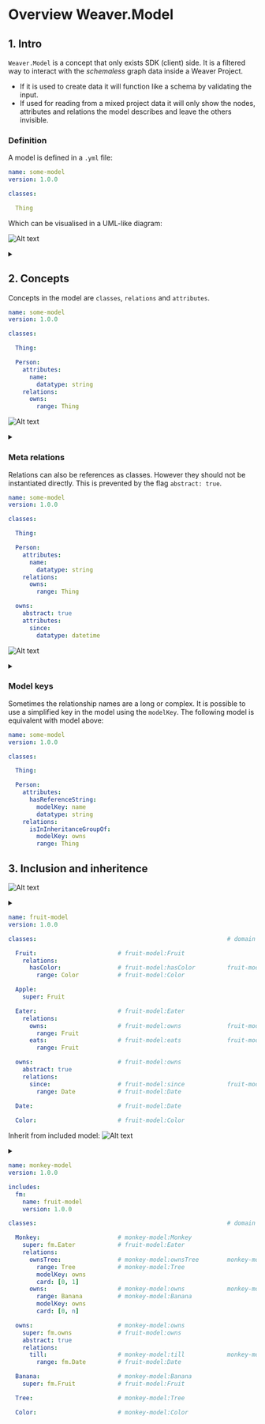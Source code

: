 


# Overview Weaver.Model

## 1. Intro
`Weaver.Model` is a concept that only exists SDK (client) side. It is a filtered way to interact with the *schemaless* graph data inside a Weaver Project.
- If it is used to create data it will function like a schema by validating the input.
- If used for reading from a mixed project data it will only show the nodes, attributes and relations the model describes and leave the others invisible.

### Definition

A model is defined in a `.yml` file:
```yaml
name: some-model
version: 1.0.0

classes:

  Thing
```

Which can be visualised in a UML-like diagram:

![Alt text](https://g.gravizo.com/source/svg/diagram_1?https%3A%2F%2Fraw.githubusercontent.com%2Fweaverplatform%2Fweaver-sdk-js%2Fmodel-ideas%2Fmodels.md)
<details>
<summary></summary>
diagram_1
  digraph A {
    rankdir=LR;
    subgraph cluster_0 {
      label="some-model";
      rankdir=LR;
      node [shape = ellipse];
      Thing
    }
  }
diagram_1
</details>



## 2. Concepts

Concepts in the model are `classes`, `relations` and `attributes`. 
```yaml
name: some-model
version: 1.0.0

classes:

  Thing:

  Person:
    attributes:
      name:
        datatype: string
    relations:
      owns:
        range: Thing
```

![Alt text](https://g.gravizo.com/source/svg/diagram_2?https%3A%2F%2Fraw.githubusercontent.com%2Fweaverplatform%2Fweaver-sdk-js%2Fmodel-ideas%2Fmodels.md)
<details>
<summary></summary>
diagram_2
  digraph B {
    rankdir=LR;
    subgraph cluster_0 {
      label="some-model";
      rankdir=LR;
      node [shape = ellipse];
      Person
      Thing
      name [label="_string_"; shape = box]
      Person -> name [label=name; arrowtail=diamond; arrowhead=vee; dir=both];
      Person -> Thing [label=owns; arrowtail=diamond; arrowhead=vee; dir=both];
    }
  }
diagram_2
</details>

### Meta relations

Relations can also be references as classes. However they should not be instantiated directly. This is prevented by the flag `abstract: true`.
```yaml
name: some-model
version: 1.0.0

classes:

  Thing:

  Person:
    attributes:
      name:
        datatype: string
    relations:
      owns:
        range: Thing

  owns:
    abstract: true
    attributes:
      since: 
        datatype: datetime
```

![Alt text](https://g.gravizo.com/source/svg/diagram_3?https%3A%2F%2Fraw.githubusercontent.com%2Fweaverplatform%2Fweaver-sdk-js%2Fmodel-ideas%2Fmodels.md)
<details>
<summary></summary>
diagram_3
  digraph C {
    rankdir=LR;
    subgraph cluster_0 {
      label="some-model";
      rankdir=LR;
      node [shape = ellipse];
      Person
      Thing
      name [label="_string_"; shape = box]
      since [label="_datetime_"; shape = box]
      owns [label="owns"; shape = diamond]
      Person -> name [label=name; arrowtail=diamond; arrowhead=vee; dir=both];
      Person -> owns [label=""; arrowtail=diamond; arrowhead=none; dir=both];
      owns -> Thing [label=""; arrowhead=vee];
      owns -> since [label=since; arrowtail=diamond; arrowhead=vee; dir=both];
      {rank=same owns name since};
      since -> owns  [style="invis"];
    }
  }
diagram_3
</details>

### Model keys

Sometimes the relationship names are a long or complex. It is possible to use a simplified key in the model using the `modelKey`. The following model is equivalent with model above:

```yaml
name: some-model
version: 1.0.0

classes:

  Thing:

  Person:
    attributes:
      hasReferenceString:
        modelKey: name
        datatype: string
    relations:
      isInInheritanceGroupOf:
        modelKey: owns
        range: Thing
```

## 3. Inclusion and inheritence
![Alt text](https://g.gravizo.com/source/svg/diagram_4?https%3A%2F%2Fraw.githubusercontent.com%2Fweaverplatform%2Fweaver-sdk-js%2Fmodel-ideas%2Fmodels.md)
<details>
<summary></summary>
diagram_4
  digraph D {
    rankdir=LR;
    subgraph cluster_0 {
      label="fruit-model";
      rankdir=LR;
      node [shape = diamond];
      eaterOwns [label="owns"];
      node [shape = box];
      Eater -> Fruit [label=eats; arrowtail=diamond; arrowhead=vee; dir=both];
      Fruit -> Color [label=hasColor; arrowtail=diamond; arrowhead=vee; dir=both];
      Eater -> eaterOwns [label=""; arrowtail=diamond; arrowhead=none; dir=both];
      eaterOwns -> Fruit [label=owns; arrowhead=vee];
      eaterOwns -> Date [label=since; arrowtail=diamond; arrowhead=vee; dir=both];
    }
  }
diagram_4
</details>

```yaml
name: fruit-model
version: 1.0.0

classes:                                                      # domain                 # range

  Fruit:                       # fruit-model:Fruit
    relations:
      hasColor:                # fruit-model:hasColor         fruit-model:Fruit        fruit-model:Color
        range: Color           # fruit-model:Color

  Apple:
    super: Fruit

  Eater:                       # fruit-model:Eater
    relations:
      owns:                    # fruit-model:owns             fruit-model:Eater        fruit-model:Fruit
        range: Fruit 
      eats:                    # fruit-model:eats             fruit-model:Eater        fruit-model:Fruit
        range: Fruit 

  owns:                        # fruit-model:owns
    abstract: true
    relations:
      since:                   # fruit-model:since            fruit-model:owns         fruit-model:Date
        range: Date            # fruit-model:Date
  
  Date:                        # fruit-model:Date

  Color:                       # fruit-model:Color
```


Inherit from included model:
![Alt text](https://g.gravizo.com/source/svg/diagram_5?https%3A%2F%2Fraw.githubusercontent.com%2Fweaverplatform%2Fweaver-sdk-js%2Fmodel-ideas%2Fmodels.md)
<details>
<summary></summary>
diagram_5
  digraph E {
    rankdir=LR;
    subgraph cluster_0 {
      label="fruit-model";
      eaterOwns [shape = diamond; label="owns"];
      node [shape = box];
      Eater; Fruit; Color; Fruit; Date
    }
    subgraph cluster_1 {
      label="monkey-model";
      node [shape = box];
      Monkey; Tree; Banana; monkeyOwns [shape = diamond; label="owns"];
    }
    Eater -> Monkey [abel=""; arrowtail=onormal; arrowhead=diamond; dir=both]
    Fruit -> Banana [label=""; arrowtail=onormal; arrowhead=diamond; dir=both; constraint=false]
    eaterOwns -> monkeyOwns [abel=""; arrowtail=onormal; arrowhead=diamond; dir=both]
    Monkey -> Fruit [label=eats; style=dotted; arrowtail=diamond; arrowhead=vee; dir=both];
    Monkey -> Tree [label="ownsTree"; arrowtail=diamond; arrowhead=vee; dir=both];
    Monkey -> monkeyOwns [label=""; arrowtail=diamond; arrowhead=none; dir=both];
    monkeyOwns -> Banana [label=""; arrowhead=vee];
    monkeyOwns -> Date [label=since; style=dotted; arrowtail=diamond; arrowhead=vee; dir=both; constraint=false];
    monkeyOwns -> Date [label=till; arrowtail=diamond; arrowhead=vee; dir=both; constraint=false];
    Eater -> Fruit [label=eats; arrowtail=diamond; arrowhead=vee; dir=both];
    Fruit -> Color [label=hasColor; arrowtail=diamond; arrowhead=vee; dir=both];
    Eater -> eaterOwns [label=""; arrowtail=diamond; arrowhead=none; dir=both];
    eaterOwns -> Fruit [label=owns; arrowhead=vee];
    eaterOwns -> Date [label=since; arrowtail=diamond; arrowhead=vee; dir=both];
  }
diagram_5
</details>

```yaml
name: monkey-model
version: 1.0.0

includes:
  fm:
    name: fruit-model
    version: 1.0.0

classes:                                                      # domain                 # range

  Monkey:                      # monkey-model:Monkey
    super: fm.Eater            # fruit-model:Eater
    relations:
      ownsTree:                # monkey-model:ownsTree        monkey-model:Monkey      monkey-model:Tree
        range: Tree            # monkey-model:Tree
        modelKey: owns
        card: [0, 1]
      owns:                    # monkey-model:owns            monkey-model:Monkey      monkey-model:Banana
        range: Banana          # monkey-model:Banana
        modelKey: owns
        card: [0, n]

  owns:                        # monkey-model:owns
    super: fm.owns             # fruit-model:owns
    abstract: true
    relations:
      till:                    # monkey-model:till            monkey-model:owns        fruit-model:Date
        range: fm.Date         # fruit-model:Date

  Banana:                      # monkey-model:Banana
    super: fm.Fruit            # fruit-model:Fruit

  Tree:                        # monkey-model:Tree

  Color:                       # monkey-model:Color

```

